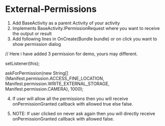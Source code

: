 # External-Permissions
1) Add BaseActivity as a parent Activity of your activity
2) Implements BaseActivity.IPermissionRequest where you want to receive the output or result
3) Add following lines in OnCreate(Bundle bundle) or on click you want to show permission dialog

  // Here i have added 3 permission for demo, yours may different.
  
  setListener(this);
  
  askForPermission(new String[]{Manifest.permission.ACCESS_FINE_LOCATION, Manifest.permission.WRITE_EXTERNAL_STORAGE, Manifest.permission.CAMERA}, 1000);

4) If user will allow all the permissions then you will receive onPermissionGranted callback with allowed true else false.

5) NOTE: If user clicked on never ask again then you will directly receive onPermissionGranted callback with allowed false.
